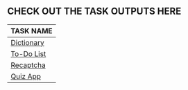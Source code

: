 ## CHECK OUT THE TASK OUTPUTS HERE



|**TASK NAME**|
|----|
|[Dictionary](https://github.com/AnIkeT126/cognizance-tasks/blob/main/Task%203-Open%20Source/Dictionary/Screenshot%20(1303).png)|
|[To-Do List](https://aniket126.github.io/cognizance-tasks/Task%203-Open%20Source/todo/index.html)|
|[Recaptcha](https://aniket126.github.io/cognizance-tasks/Task%203-Open%20Source/reacaptcha/recaptcha.html)|
|[Quiz App](https://aniket126.github.io/cognizance-tasks/Task%203-Open%20Source/quiz/index.html)|
